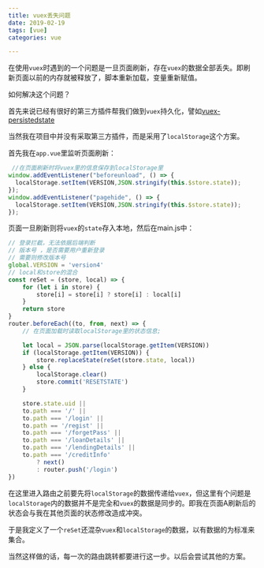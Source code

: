 ```yaml
---
title: vuex丢失问题
date: 2019-02-19 
tags: [vue]
categories: vue

---
```

在使用`vuex`时遇到的一个问题是一旦页面刷新，存在`vuex`的数据全部丢失。即刷新页面以前的内存就被释放了，脚本重新加载，变量重新赋值。

如何解决这个问题？

首先来说已经有很好的第三方插件帮我们做到`vuex`持久化，譬如[vuex-persistedstate](https://github.com/robinvdvleuten/vuex-persistedstate)

当然我在项目中并没有采取第三方插件，而是采用了`localStorage`这个方案。

首先我在`app.vue`里监听页面刷新：

```js
 //在页面刷新时将vuex里的信息保存到localStorage里
window.addEventListener("beforeunload", () => {
  localStorage.setItem(VERSION,JSON.stringify(this.$store.state));    
});
window.addEventListener("pagehide", () => {
  localStorage.setItem(VERSION,JSON.stringify(this.$store.state));
});
```

页面一旦刷新则将`vuex`的`state`存入本地，然后在main.js中：

```js
// 登录拦截，无法依据后端判断
// 版本号 ，是否需要用户重新登录
// 需要则修改版本号
global.VERSION = 'version4'
// local和store的混合
const reSet = (store, local) => {
    for (let i in store) {
        store[i] = store[i] ? store[i] : local[i]
    }
    return store
}
router.beforeEach((to, from, next) => {
    // 在页面加载时读取localStorage里的状态信息;

    let local = JSON.parse(localStorage.getItem(VERSION))
    if (localStorage.getItem(VERSION)) {
        store.replaceState(reSet(store.state, local))
    } else {
        localStorage.clear()
        store.commit('RESETSTATE')
    }

    store.state.uid ||
    to.path === '/' ||
    to.path === '/login' ||
    to.path == '/regist' ||
    to.path === '/forgetPass' ||
    to.path === '/loanDetails' ||
    to.path === '/lendingDetails' ||
    to.path === '/creditInfo'
        ? next()
        : router.push('/login')
})
```

在这里进入路由之前要先将`localStorage`的数据传递给`vuex`，但这里有个问题是`localStorage`内的数据并不是完全和`vuex`的数据是同步的。即我在页面A刷新后的状态会与我在其他页面的状态修改造成冲突。

于是我定义了一个`reSet`还混杂`vuex`和`localStorage`的数据，以有数据的为标准来集合。

当然这样做的话，每一次的路由跳转都要进行这一步。以后会尝试其他的方案。

